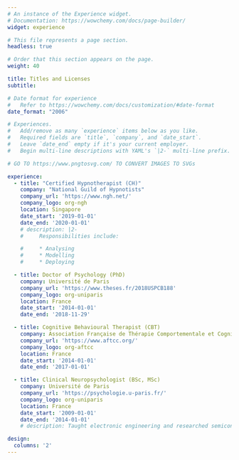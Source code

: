 ```yaml
---
# An instance of the Experience widget.
# Documentation: https://wowchemy.com/docs/page-builder/
widget: experience

# This file represents a page section.
headless: true

# Order that this section appears on the page.
weight: 40

title: Titles and Licenses
subtitle:

# Date format for experience
#   Refer to https://wowchemy.com/docs/customization/#date-format
date_format: "2006"

# Experiences.
#   Add/remove as many `experience` items below as you like.
#   Required fields are `title`, `company`, and `date_start`.
#   Leave `date_end` empty if it's your current employer.
#   Begin multi-line descriptions with YAML's `|2-` multi-line prefix.

# GO TO https://www.pngtosvg.com/ TO CONVERT IMAGES TO SVGs

experience:
  - title: "Certified Hypnotherapist (CH)"
    company: "National Guild of Hypnotists"
    company_url: 'https://www.ngh.net/'
    company_logo: org-ngh
    location: Singapore
    date_start: '2019-01-01'
    date_end: '2020-01-01'
    # description: |2-
    #     Responsibilities include:

    #     * Analysing
    #     * Modelling
    #     * Deploying

  - title: Doctor of Psychology (PhD)
    company: Université de Paris
    company_url: 'https://www.theses.fr/2018USPCB188'
    company_logo: org-uniparis
    location: France
    date_start: '2014-01-01'
    date_end: '2018-11-29'

  - title: Cognitive Behavioural Therapist (CBT)
    company: Association Française de Thérapie Comportementale et Cognitive
    company_url: 'https://www.aftcc.org/'
    company_logo: org-aftcc
    location: France
    date_start: '2014-01-01'
    date_end: '2017-01-01'

  - title: Clinical Neuropsychologist (BSc, MSc)
    company: Université de Paris
    company_url: 'https://psychologie.u-paris.fr/'
    company_logo: org-uniparis
    location: France
    date_start: '2009-01-01'
    date_end: '2014-01-01'
    # description: Taught electronic engineering and researched semiconductor physics.

design:
  columns: '2'
---
```

